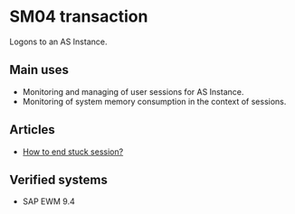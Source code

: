 # SM04 transaction

Logons to an AS Instance.

## Main uses

- Monitoring and managing of user sessions for AS Instance.
- Monitoring of system memory consumption in the context of sessions.

## Articles

- [How to end stuck session?](../../articles/gui/suppor/end-stuck-session.md)

## Verified systems

- SAP EWM 9.4
